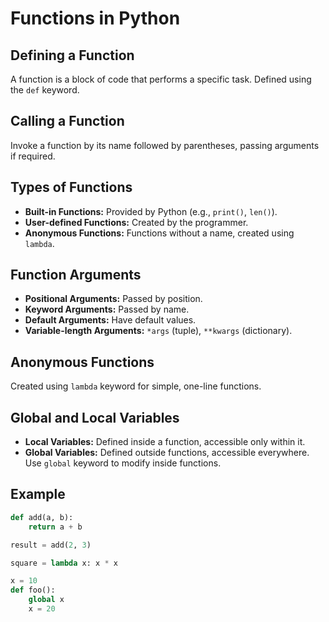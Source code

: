 # Functions in Python

## Defining a Function
A function is a block of code that performs a specific task. Defined using the `def` keyword.

## Calling a Function
Invoke a function by its name followed by parentheses, passing arguments if required.

## Types of Functions
- **Built-in Functions:** Provided by Python (e.g., `print()`, `len()`).
- **User-defined Functions:** Created by the programmer.
- **Anonymous Functions:** Functions without a name, created using `lambda`.

## Function Arguments
- **Positional Arguments:** Passed by position.
- **Keyword Arguments:** Passed by name.
- **Default Arguments:** Have default values.
- **Variable-length Arguments:** `*args` (tuple), `**kwargs` (dictionary).

## Anonymous Functions
Created using `lambda` keyword for simple, one-line functions.

## Global and Local Variables
- **Local Variables:** Defined inside a function, accessible only within it.
- **Global Variables:** Defined outside functions, accessible everywhere. Use `global` keyword to modify inside functions.

## Example
```python
def add(a, b):
    return a + b

result = add(2, 3)

square = lambda x: x * x

x = 10
def foo():
    global x
    x = 20
```